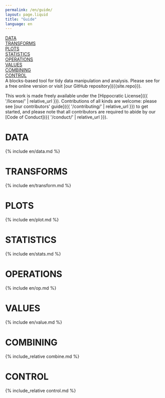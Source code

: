 ```yaml
---
permalink: /en/guide/
layout: page.liquid
title: "Guide"
language: en
---
```


<div class="guide_container">

<div class="guide_lhs">
 <a class="data" href="#en_data">DATA</a><br/>
 <a class="transform" href="#en_transforms">TRANSFORMS</a><br/>
 <a class="plot" href="#en_plots">PLOTS</a><br/>
 <a class="stats" href="#en_stats">STATISTICS</a><br/>
 <a class="op" href="#en_op">OPERATIONS</a><br/>
 <a class="values" href="#en_values">VALUES</a><br/>
 <a class="combine" href="#en_combine">COMBINING</a><br/>
 <a class="control" href="#en_control">CONTROL</a><br/>
</div>

<div class="guide_rhs">
A blocks-based tool for tidy data manipulation and analysis.
Please see <https://tidyblocks.tech> for a free online version
or visit [our GitHub repository]({{site.repo}}).

This work is made freely available under the [Hippocratic License]({{ '/license/' | relative_url }}).
Contributions of all kinds are welcome:
please see [our contributors' guide]({{ '/contributing/' | relative_url }}) to get started,
and please note that all contributors are required to abide by our [Code of Conduct]({{ '/conduct/' | relative_url }}).

<h1 class="data" id="en_data">DATA</h1>
{% include en/data.md %}
<h1 class="transform" id="en_transforms">TRANSFORMS</h1>
{% include en/transform.md %}
<h1 class="plot" id="en_plots">PLOTS</h1>
{% include en/plot.md %}
<h1 class="stats" id="en_stats">STATISTICS</h1>
{% include en/stats.md %}
<h1 class="op" id="en_op">OPERATIONS</h1>
{% include en/op.md %}
<h1 class="values" id="en_values">VALUES</h1>
{% include en/value.md %}
<h1 class="combine" id="en_combine">COMBINING</h1>
{% include_relative combine.md %}
<h1 class="control" id="en_control">CONTROL</h1>
{% include_relative control.md %}
</div>
</div>
